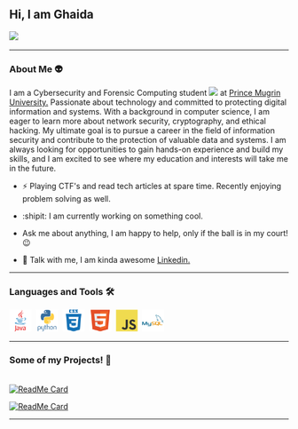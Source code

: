 
 ## Hi, I am Ghaida 

<div id="header" >
  <img src="https://media.giphy.com/media/ryW87OmXokWGUAk4NS/giphy.gif" width="100"/>
</div>

------------------------------------------------------------------------------------------

###  About Me 👽

I am a Cybersecurity and Forensic Computing student <img src="https://media.giphy.com/media/WUlplcMpOCEmTGBtBW/giphy.gif" width="30"> at <a href="https://www.upm.edu.sa/en"> Prince Mugrin University.</a> Passionate about technology and committed to protecting digital information and systems. With a background in computer science, I am eager to learn more about network security, cryptography, and ethical hacking. My ultimate goal is to pursue a career in the field of information security and contribute to the protection of valuable data and systems. I am always looking for opportunities to gain hands-on experience and build my skills, and I am excited to see where my education and interests will take me in the future.

- :zap: Playing CTF's and read tech articles at spare time. Recently enjoying problem solving as well.

- :shipit: I am currently working on something cool.

- Ask me about anything, I am happy to help, only if the ball is in my court!😉

- :handshake: Talk with me, I am kinda awesome  <a href="https://www.linkedin.com/in/ghaidalamri"> Linkedin.</a>


-------------------------------------------------------------------------------------------


###  Languages and Tools :hammer_and_wrench:
<div>
  <img src="https://github.com/devicons/devicon/blob/master/icons/java/java-original-wordmark.svg" title="Java" alt="Java" width="40" height="40"/>&nbsp;
 <img src="https://github.com/devicons/devicon/blob/master/icons/python/python-original-wordmark.svg" title="Python" alt="Python" width="40" height="40"/>&nbsp;
  <img src="https://github.com/devicons/devicon/blob/master/icons/css3/css3-plain-wordmark.svg"  title="CSS3" alt="CSS" width="40" height="40"/>&nbsp;
  <img src="https://github.com/devicons/devicon/blob/master/icons/html5/html5-original.svg" title="HTML5" alt="HTML" width="40" height="40"/>&nbsp;
  <img src="https://github.com/devicons/devicon/blob/master/icons/javascript/javascript-original.svg" title="JavaScript" alt="JavaScript" width="40" height="40"/>&nbsp;
  <img src="https://github.com/devicons/devicon/blob/master/icons/mysql/mysql-original-wordmark.svg" title="MySQL"  alt="MySQL" width="40" height="40"/>&nbsp; 
</div>

--------------------------------------------------------------------------------------------

### Some of my Projects! 🎨
<Br> [![ReadMe Card](https://github-readme-stats.vercel.app/api/pin/?username=Ghaida777&repo=OWASP-Top-10-2021-vulnerabilites
)](https://github.com/Ghaida777/OWASP-Top-10-2021-vulnerabilites) 
 
 [![ReadMe Card](https://github-readme-stats.vercel.app/api/pin/?username=Ghaida777&repo=AES-Encryption-and-Decryption-Implementation
)](https://github.com/Ghaida777/AES-Encryption-and-Decryption-Implementation) <Br> <hr>
 
 
 
